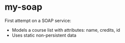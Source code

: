 # my-soap
First attempt on a SOAP service:
<ul>
  <li>Models a course list with attributes: name, credits, id</li>
  <li>Uses static non-persistent data</li>
</ul>
